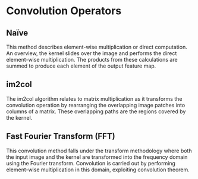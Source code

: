 # Convolution Operators

## Naïve
This method describes element-wise multiplication or direct computation. An overview, the kernel slides over the image and performs the direct element-wise multiplication. The products from these calculations are summed to produce each element of the output feature map.

## im2col
The im2col algorithm relates to matrix multiplication as it transforms the convolution operation by rearranging the overlapping image patches into columns of a matrix. These overlapping paths are the regions covered by the kernel. 

## Fast Fourier Transform (FFT)
This convolution method falls under the transform methodology where both the input image and the kernel are transformed into the frequency domain using the Fourier transform. Convolution is carried out by performing element-wise multiplication in this domain, exploiting convolution theorem.